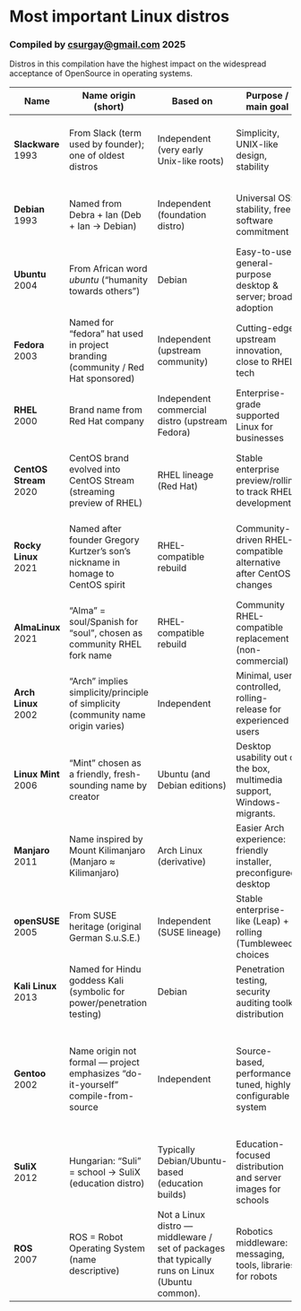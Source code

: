 # Most important Linux distros
### Compiled by csurgay@gmail.com 2025

Distros in this compilation have the highest impact on the widespread acceptance of OpenSource in operating systems. 

| Name | Name origin (short)  | Based on | Purpose / main goal | Creator / origin | Target domains | Key technical notes |
|-----|-----------------------|----------|---------------------|------------------|----------------|---------------------|
| **Slackware**<br>1993                       | From Slack (term used by founder); one of oldest distros                         | Independent (very early Unix-like roots)                                                        | Simplicity, UNIX-like design, stability                                | Patrick Volkerding                                           | Servers, hobbyists, those who want an old-school Unix experience                        | Plain text configs; tar+pkgtools; conservative approach to updates                                                                                                  |
| **Debian**<br>1993                         | Named from Debra + Ian (Deb + Ian → Debian)                                      | Independent (foundation distro)                                                                 | Universal OS: stability, free software commitment                      | Ian Murdock / Debian Project                                 | Servers, desktops, packaging base for many distros                                      | Conservative stable releases; apt/dpkg; large package archive. ([Debian][2])                                                                                         |
| **Ubuntu**<br>2004                          | From African word *ubuntu* (“humanity towards others”)                           | Debian                                                                                         | Easy-to-use general-purpose desktop & server; broad adoption           | Canonical / community (Mark Shuttleworth founder of company) | Desktop, servers, cloud, IoT, education                                                 | DE: GNOME (default); .deb/APT packaging; LTS releases (5-yr support) ([Ubuntu][1])                                                                                  |
| **Fedora**<br>2003                          | Named for “fedora” hat used in project branding (community / Red Hat sponsored)  | Independent (upstream community)                                                                | Cutting-edge, upstream innovation, close to RHEL tech                  | Red Hat / community                                          | Desktop, cloud, devs, testing new features                                              | RPM/yum/dnf; frequent releases; SELinux defaults                                                                                                                    |
| **RHEL**<br>2000 | Brand name from Red Hat company                                                  | Independent commercial distro (upstream Fedora)                                                 | Enterprise-grade supported Linux for businesses                        | Red Hat (IBM)                                                | Enterprise servers, cloud, regulated environments                                       | Subscription model, certified stacks, long-term support & security updates                                                                                          |
| **CentOS Stream**<br>2020                   | CentOS brand evolved into CentOS Stream (streaming preview of RHEL)              | RHEL lineage (Red Hat)                                                                          | Stable enterprise preview/rolling to track RHEL development            | Red Hat (project change)                                     | Enterprise, testing/prod pipelines for RHEL-compatible stacks                           | RPM/dnf; upstream for RHEL; longer support lifecycle than desktops                                                                                                  |
| **Rocky Linux**<br>2021                     | Named after founder Gregory Kurtzer’s son’s nickname in homage to CentOS spirit  | RHEL-compatible rebuild                                                                         | Community-driven RHEL-compatible alternative after CentOS changes      | Gregory Kurtzer / community                                  | Enterprise servers needing RHEL compatibility without subscription                      | Binary-compatible with RHEL; RPM-based; stable release model                                                                                                        |
| **AlmaLinux**<br>2021                       | “Alma” = soul/Spanish for “soul”, chosen as community RHEL fork name             | RHEL-compatible rebuild                                                                         | Community RHEL-compatible replacement (non-commercial)                 | CloudLinux / community stewardship (initial sponsor)         | Enterprise servers, hosting providers                                                   | Binary-compatible with RHEL; stable updates, community governance                                                                                                   |
| **Arch Linux**<br>2002                      | “Arch” implies simplicity/principle of simplicity (community name origin varies) | Independent                                                                                     | Minimal, user-controlled, rolling-release for experienced users        | Judd Vinet (original), community now                         | Power users, DIY desktops, educational                                                  | Pacman package manager; rolling release; minimal base. ([Arch Wiki][3])                                                                                              |
| **Linux Mint**<br>2006                      | “Mint” chosen as a friendly, fresh-sounding name by creator                      | Ubuntu (and Debian editions)                                                                    | Desktop usability out of the box, multimedia support, Windows-migrants. | Clement Lefebvre (project lead)                              | Desktop / home users transitioning from Windows                                         | Cinnamon/MATE/Xfce desktops; apt .deb-based; multimedia codecs included optionally. ([Linux Mint Forums][5])                                                         |
| **Manjaro**<br>2011                         | Name inspired by Mount Kilimanjaro (Manjaro ≈ Kilimanjaro)                       | Arch Linux (derivative)                                                                         | Easier Arch experience: friendly installer, preconfigured desktop      | Manjaro community / team                                     | Desktop users who want Arch benefits but friendlier UX                                  | Pacman/AUR access via user repositories; curated rolling release. ([Manjaro Linux Forum][4])                                                                         |
| **openSUSE**<br>2005      | From SUSE heritage (original German S.u.S.E.)                                    | Independent (SUSE lineage)                                                                      | Stable enterprise-like (Leap) + rolling (Tumbleweed) choices           | openSUSE Project (SUSE origin)                               | Devs, sysadmins, servers, desktops                                                      | RPM/zypper; YaST admin tool; Leap = shared core with SLE, Tumbleweed = rolling. ([openSUSE Forums][7])                                                               |
| **Kali Linux**<br>2013                      | Named for Hindu goddess Kali (symbolic for power/penetration testing)            | Debian                                                                                          | Penetration testing, security auditing toolkit distribution            | Offensive Security (maintainers)                             | Security professionals, pentesters, digital forensics.                                   | Comes with many security tools, live images, persistence, root/tester workflows                                                                                     |
| **Gentoo**<br>2002                          | Name origin not formal — project emphasizes “do-it-yourself” compile-from-source | Independent                                                                                     | Source-based, performance-tuned, highly configurable system            | Daniel Robbins (founder) / community                         | Power users, servers needing custom tuning, embedded where compile optimizations matter. | Portage build system (emerge); USE flags for fine-grained features; source compilation model                                                                        |
| **SuliX**<br>2012      | Hungarian: “Suli” = school → SuliX (education distro)                            | Typically Debian/Ubuntu-based (education builds)                                                | Education-focused distribution and server images for schools           | ULX Kft. / Hungarian education projects (SuliX project)      | Schools, educational institutions (Hungary focus)                                       | Bundled educational software, school server images (USB/ISO); Hungarian localization ([livecdlist.com][9])                                                          |
| **ROS**<br>2007    | ROS = Robot Operating System (name descriptive)                                  | Not a Linux distro — middleware / set of packages that typically runs on Linux (Ubuntu common). | Robotics middleware: messaging, tools, libraries for robots            | Open-source community (Willow Garage origins; OSRF for ROS2) | Robotics research, industry robots, simulation, drones, autonomous systems              | Distributed node graph, topics/services/actions, package-based; commonly installed on Ubuntu LTS; ROS2 adds DDS-based middleware, real-time support ([ros.org][10]) |
